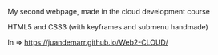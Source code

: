 My second webpage, made in the cloud development course

HTML5 and CSS3 (with keyframes and submenu handmade)

In => https://juandemarr.github.io/Web2-CLOUD/